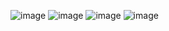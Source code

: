 ![image](https://github.com/user-attachments/assets/ad2f2c08-d871-4aac-8570-9a33358268cf)
![image](https://github.com/user-attachments/assets/31437226-28ba-41ee-b23b-215fe706ee9c)
![image](https://github.com/user-attachments/assets/2809462c-1717-4b4e-babf-9677fb81dd5d)
![image](https://github.com/user-attachments/assets/2f5c4f9f-e811-44b0-aaea-ec4deb77c134)
